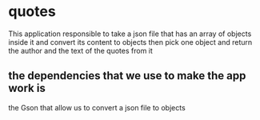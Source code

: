# quotes
This application responsible to take a json file that has an array of objects inside it and convert its content to objects then pick one object and return the author and the text of the quotes from it

## the dependencies that we use to make the app work is 
the Gson that allow us to convert a json file to objects